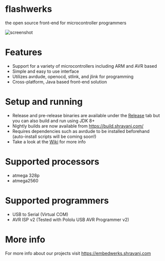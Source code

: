 # flashwerks
the open source front-end for microcontroller programmers

![screenshot](https://embedwerks.shravanj.com/images/flashwerks.png)

# Features
* Support for a variety of microcontrollers including ARM and AVR based
* Simple and easy to use interface
* Utilizes avrdude, openocd, stlink, and jlink for programming
* Cross-platform, Java based front-end solution

# Setup and running
* Release and pre-release binaries are available under the [Release](https://github.com/embedwerks/flashwerks/releases) tab but you can also build and run using JDK 8+
* Nightly builds are now available from https://build.shravanj.com/
* Requires dependencies such as avrdude to be installed beforehand (auto-install scripts will be coming soon!)
* Take a look at the [Wiki](https://github.com/embedwerks/flashwerks/wiki/Setup) for more info


# Supported processors
* atmega 328p
* atmega2560

# Supported programmers
* USB to Serial (Virtual COM)
* AVR ISP v2 (Tested with Pololu USB AVR Programmer v2)

# More info
For more info about our projects visit https://embedwerks.shravanj.com


